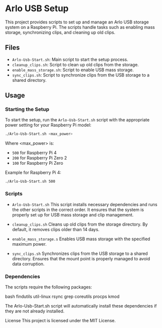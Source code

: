 # Arlo USB Setup

This project provides scripts to set up and manage an Arlo USB storage system on a Raspberry Pi. The scripts handle tasks such as enabling mass storage, synchronizing clips, and cleaning up old clips.

## Files

- `Arlo-Usb-Start.sh`: Main script to start the setup process.
- `cleanup_clips.sh`: Script to clean up old clips from the storage.
- `enable_mass_storage.sh`: Script to enable USB mass storage.
- `sync_clips.sh`: Script to synchronize clips from the USB storage to a shared directory.

## Usage

### Starting the Setup

To start the setup, run the `Arlo-Usb-Start.sh` script with the appropriate power setting for your Raspberry Pi model:

```sh
./Arlo-Usb-Start.sh <max_power>
```
Where <max_power> is:

- `500` for Raspberry Pi 4
- `200` for Raspberry Pi Zero 2
- `100` for Raspberry Pi Zero

Example for Raspberry Pi 4:
```
./Arlo-Usb-Start.sh 500
```

### Scripts
- `Arlo-Usb-Start.sh`
This script installs necessary dependencies and runs the other scripts in the correct order.
It ensures that the system is properly set up for USB mass storage and clip management.

- `cleanup_clips.sh`
Cleans up old clips from the storage directory.
By default, it removes clips older than 14 days.

- `enable_mass_storage.s`
Enables USB mass storage with the specified maximum power.

- `sync_clips.sh`
Synchronizes clips from the USB storage to a shared directory.
Ensures that the mount point is properly managed to avoid data corruption.

### Dependencies
The scripts require the following packages:

bash
findutils
util-linux
rsync
grep
coreutils
procps
kmod

The Arlo-Usb-Start.sh script will automatically install these dependencies if they are not already installed.

License
This project is licensed under the MIT License.
